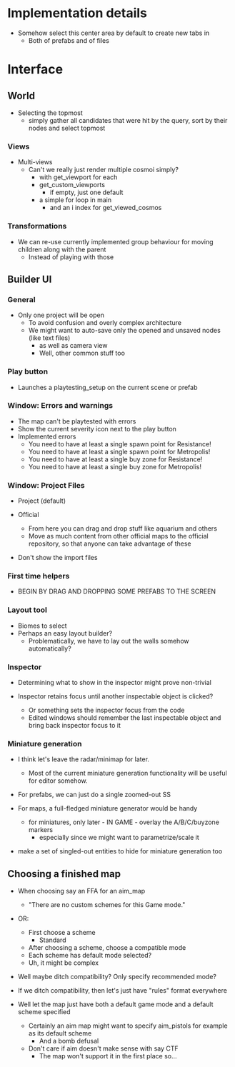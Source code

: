 # Implementation details

- Somehow select this center area by default to create new tabs in
	- Both of prefabs and of files

# Interface

## World
- Selecting the topmost 
	- simply gather all candidates that were hit by the query, sort by their nodes and select topmost

### Views

- Multi-views
	- Can't we really just render multiple cosmoi simply?
		- with get_viewport for each
		- get_custom_viewports
			- if empty, just one default
		- a simple for loop in main
			- and an i index for get_viewed_cosmos

### Transformations

- We can re-use currently implemented group behaviour for moving children along with the parent
	- Instead of playing with those

## Builder UI

### General

- Only one project will be open
	- To avoid confusion and overly complex architecture
	- We might want to auto-save only the opened and unsaved nodes (like text files)
		- as well as camera view
		- Well, other common stuff too

### Play button

- Launches a playtesting_setup on the current scene or prefab

### Window: Errors and warnings

- The map can't be playtested with errors
- Show the current severity icon next to the play button
- Implemented errors
	- You need to have at least a single spawn point for Resistance!
	- You need to have at least a single spawn point for Metropolis!
	- You need to have at least a single buy zone for Resistance!
	- You need to have at least a single buy zone for Metropolis!

### Window: Project Files

- Project (default)
- Official
	- From here you can drag and drop stuff like aquarium and others
	- Move as much content from other official maps to the official repository, so that anyone can take advantage of these

- Don't show the import files

### First time helpers

- BEGIN BY DRAG AND DROPPING SOME PREFABS TO THE SCREEN

### Layout tool

- Biomes to select
- Perhaps an easy layout builder?
	- Problematically, we have to lay out the walls somehow automatically?

### Inspector

- Determining what to show in the inspector might prove non-trivial

- Inspector retains focus until another inspectable object is clicked?
	- Or something sets the inspector focus from the code
	- Edited windows should remember the last inspectable object and bring back inspector focus to it

### Miniature generation 

- I think let's leave the radar/minimap for later.
	- Most of the current miniature generation functionality will be useful for editor somehow.

- For prefabs, we can just do a single zoomed-out SS
- For maps, a full-fledged miniature generator would be handy
	- for miniatures, only later - IN GAME - overlay the A/B/C/buyzone markers 
		- especially since we might want to parametrize/scale it
- make a set of singled-out entities to hide for miniature generation too

## Choosing a finished map

- When choosing say an FFA for an aim_map
	- "There are no custom schemes for this Game mode."
- OR:
	- First choose a scheme
		- Standard
	- After choosing a scheme, choose a compatible mode
	- Each scheme has default mode selected?
	- Uh, it might be complex
- Well maybe ditch compatibility? Only specify recommended mode?
- If we ditch compatibility, then let's just have "rules" format everywhere

- Well let the map just have both a default game mode and a default scheme specified
	- Certainly an aim map might want to specify aim_pistols for example as its default scheme
		- And a bomb defusal
	- Don't care if aim doesn't make sense with say CTF
		- The map won't support it in the first place so...


